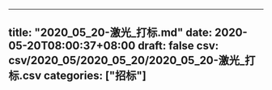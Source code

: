 
---
title: "2020_05_20-激光_打标.md"
date: 2020-05-20T08:00:37+08:00
draft: false
csv: csv/2020_05/2020_05_20/2020_05_20-激光_打标.csv
categories: ["招标"]
---
